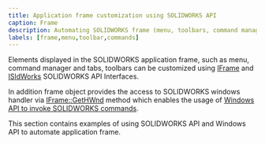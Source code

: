 ```yaml
---
title: Application frame customization using SOLIDWORKS API
caption: Frame
description: Automating SOLIDWORKS frame (menu, toolbars, command manager) using API
labels: [frame,menu,toolbar,commands]
---
```

Elements displayed in the SOLIDWORKS application frame, such as menu, command manager and tabs, toolbars can be customized using [IFrame](https://help.solidworks.com/2018/english/api/sldworksapi/SolidWorks.Interop.sldworks~SolidWorks.Interop.sldworks.IFrame.html) and [ISldWorks](https://help.solidworks.com/2018/english/api/sldworksapi/SolidWorks.Interop.sldworks~SolidWorks.Interop.sldworks.ISldWorks.html) SOLIDWORKS API Interfaces.

In addition frame object provides the access to SOLIDWORKS windows handler via [IFrame::GetHWnd](https://help.solidworks.com/2018/english/api/sldworksapi/solidworks.interop.sldworks~solidworks.interop.sldworks.iframe~gethwnd.html) method which enables the usage of [Windows API to invoke SOLIDWORKS commands](https://blog.codestack.net/2019/03/solidworks-api-command-doesnt-exist.html).

This section contains examples of using SOLIDWORKS API and Windows API to automate application frame.

